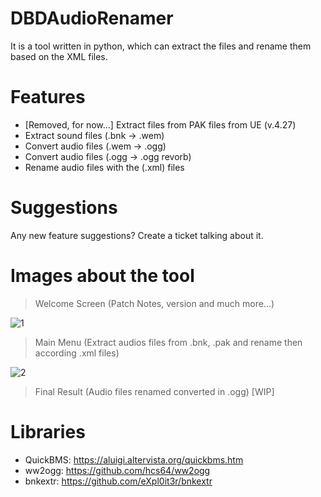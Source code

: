 # DBDAudioRenamer
It is a tool written in python, which can extract the files and rename them based on the XML files.

# Features
- [Removed, for now...] Extract files from PAK files from UE (v.4.27)
- Extract sound files (.bnk -> .wem)
- Convert audio files (.wem -> .ogg) 
- Convert audio files (.ogg -> .ogg revorb)
- Rename audio files with the (.xml) files

# Suggestions
Any new feature suggestions? Create a ticket talking about it.

# Images about the tool

> Welcome Screen (Patch Notes, version and much more...)

![1](https://github.com/Neinndall/DBDAudioRenamer/assets/66384195/fc70a4d0-23a1-4217-9a7b-c080cc8e34cd)

> Main Menu (Extract audios files from .bnk, .pak and rename then according .xml files)

![2](https://github.com/Neinndall/DBDAudioRenamer/assets/66384195/226a066d-cac4-44ec-8b51-60802769521e)

> Final Result (Audio files renamed converted in .ogg)
[WIP]

# Libraries
- QuickBMS: https://aluigi.altervista.org/quickbms.htm
- ww2ogg: https://github.com/hcs64/ww2ogg
- bnkextr: https://github.com/eXpl0it3r/bnkextr
